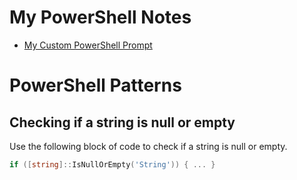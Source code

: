 # My PowerShell Notes
- [My Custom PowerShell Prompt](prompt.md)

# PowerShell Patterns

## Checking if a string is null or empty
Use the following block of code to check if a string is null or empty.

```powershell
if ([string]::IsNullOrEmpty('String')) { ... }
```